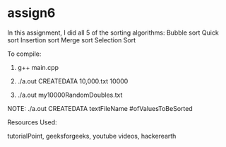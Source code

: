 # assign6
In this assignment, I did all 5 of the sorting algorithms:
Bubble sort
Quick sort
Insertion sort
Merge sort
Selection Sort

To compile:

1) g++ main.cpp

2) ./a.out CREATEDATA 10,000.txt 10000

3) ./a.out my10000RandomDoubles.txt

NOTE: ./a.out CREATEDATA textFileName #ofValuesToBeSorted



Resources Used:

tutorialPoint, geeksforgeeks, youtube videos, hackerearth
